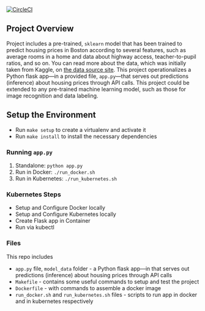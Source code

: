 [![CircleCI](https://circleci.com/gh/Proskurina/project-ml.svg?style=svg)](https://circleci.com/gh/Proskurina/project-ml)

## Project Overview

Project includes a pre-trained, `sklearn` model that has been trained to predict housing prices in Boston according to several features, such as average rooms in a home and data about highway access, teacher-to-pupil ratios, and so on. You can read more about the data, which was initially taken from Kaggle, on [the data source site](https://www.kaggle.com/c/boston-housing). This project operationalizes a Python flask app—in a provided file, `app.py`—that serves out predictions (inference) about housing prices through API calls. This project could be extended to any pre-trained machine learning model, such as those for image recognition and data labeling.

## Setup the Environment

* Run `make setup` to create a virtualenv and activate it
* Run `make install` to install the necessary dependencies

### Running `app.py`

1. Standalone:  `python app.py`
2. Run in Docker:  `./run_docker.sh`
3. Run in Kubernetes:  `./run_kubernetes.sh`

### Kubernetes Steps

* Setup and Configure Docker locally
* Setup and Configure Kubernetes locally
* Create Flask app in Container
* Run via kubectl


### Files

This repo includes 
- `app.py` file, `model_data` folder -  a Python flask app—in that serves out predictions (inference) about housing prices through API calls
- `Makefile` - contains some useful commands to setup and test the project
- `Dockerfile` - with commands to assemble a docker image
- `run_docker.sh` and `run_kubernetes.sh` files - scripts to run app in docker and in kubernetes respectively
